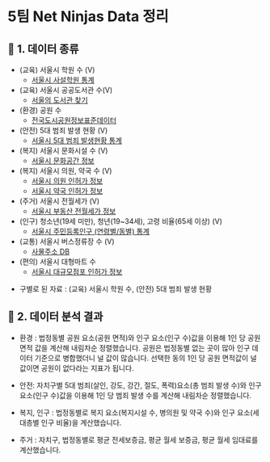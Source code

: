 # 5팀 Net Ninjas Data 정리

## 📄 1. 데이터 종류

- (교육) 서울시 학원 수 (V)
  - [서울시 사설학원 통계](https://data.seoul.go.kr/dataList/195/S/2/datasetView.do)
- (교육) 서울시 공공도서관 수(V)
  - [서울의 도서관 찾기](https://lib.seoul.go.kr/slibsrch/main)
- (환경) 공원 수
  - [전국도시공원정보표준데이터](https://www.data.go.kr/data/15012890/standard.do)
- (안전) 5대 범죄 발생 현황 (V)
  - [서울시 5대 범죄 발생현황 통계](https://data.seoul.go.kr/dataList/316/S/2/datasetView.do)
- (복지) 서울시 문화시설 수 (V)
  - [서울시 문화공간 정보](https://data.seoul.go.kr/dataList/OA-15487/A/1/datasetView.do)
- (복지) 서울시 의원, 약국 수 (V)
  - [서울시 의원 인허가 정보](https://data.seoul.go.kr/dataList/OA-16480/S/1/datasetView.do)
  - [서울시 약국 인허가 정보](https://data.seoul.go.kr/dataList/OA-16484/S/1/datasetView.do)
- (주거) 서울시 전월세가 (V)
  - [서울시 부동산 전월세가 정보](https://data.seoul.go.kr/dataList/OA-21276/S/1/datasetView.do)
- (인구) 청소년(19세 미만), 청년(19~34세), 고령 비율(65세 이상) (V)
  - [서울시 주민등록인구 (연령별/동별) 통계](https://data.seoul.go.kr/dataList/10727/S/2/datasetView.do)
- (교통) 서울시 버스정류장 수 (V)
  - [사물주소 DB](https://business.juso.go.kr/addrlink/attrbDBDwld/attrbDBDwldList.do?cPath=99MD&menu=%EC%82%AC%EB%AC%BC%EC%A3%BC%EC%86%8CDB#this)
- (편의) 서울시 대형마트 수
  - [서울시 대규모점포 인허가 정보](https://data.seoul.go.kr/dataList/OA-16096/S/1/datasetView.do)

* 구별로 된 자료 : (교육) 서울시 학원 수, (안전) 5대 범죄 발생 현황

## 📝 2. 데이터 분석 결과

- 환경 : 법정동별 공원 요소(공원 면적)와 인구 요소(인구 수)값을 이용해 1인 당 공원 면적 값을 계산해 내림차순 정렬했습니다. 공원은 법정동별 없는 곳이 많아 인구 데이터 기준으로 병합했더니 널 값이 많습니다. 선택한 동의 1인 당 공원 면적값이 널 값이면 공원이 없다라는 지표가 됩니다.

- 안전: 자치구별 5대 범죄(살인, 강도, 강간, 절도, 폭력)요소(총 범죄 발생 수)와 인구 요소(인구 수)값을 이용해 1인 당 범죄 발생 수를 계산해 내림차순 정렬했습니다.

- 복지, 인구 : 법정동별로 복지 요소(복지시설 수, 병의원 및 약국 수)와 인구 요소(세대층별 인구 비율)을 계산했습니다.

- 주거 : 자치구, 법정동별로 평균 전세보증금, 평균 월세 보증금, 평균 월세 임대료를 계산했습니다.

